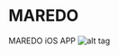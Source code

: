 # MAREDO
MAREDO iOS APP
![alt tag](https://cloud.githubusercontent.com/assets/6082043/9477498/944ff23e-4b27-11e5-978b-d6763f3aa7b1.png)
